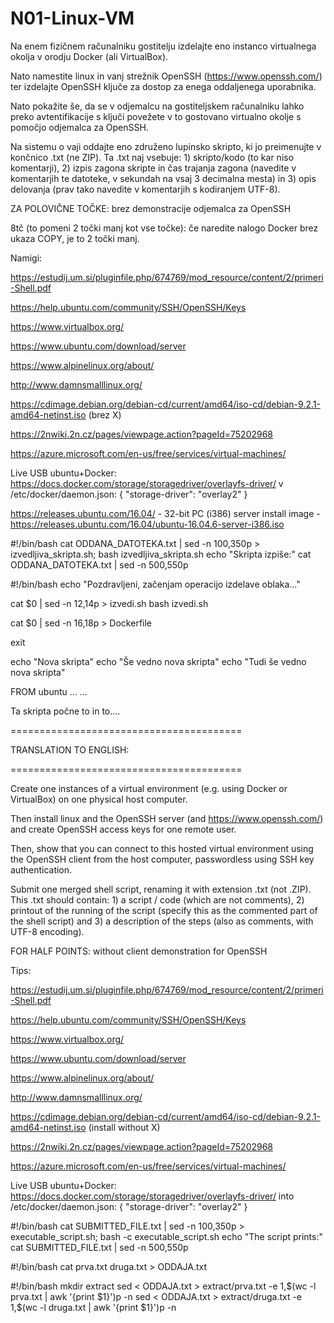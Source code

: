 # N01-Linux-VM

Na enem fizičnem računalniku gostitelju izdelajte eno instanco virtualnega okolja v orodju Docker (ali VirtualBox).

Nato namestite linux in vanj strežnik OpenSSH (https://www.openssh.com/) ter izdelajte OpenSSH ključe za dostop za enega oddaljenega uporabnika.

Nato pokažite še, da se v odjemalcu na gostiteljskem računalniku lahko preko avtentifikacije s ključi povežete v to gostovano virtualno okolje s pomočjo odjemalca za OpenSSH.

Na sistemu o vaji oddajte eno združeno lupinsko skripto, ki jo preimenujte v končnico .txt (ne ZIP). Ta .txt naj vsebuje: 1) skripto/kodo (to kar niso komentarji), 2) izpis zagona skripte in čas trajanja zagona (navedite v komentarjih te datoteke, v sekundah na vsaj 3 decimalna mesta) in 3) opis delovanja (prav tako navedite v komentarjih s kodiranjem UTF-8).

ZA POLOVIČNE TOČKE: brez demonstracije odjemalca za OpenSSH

8tč (to pomeni 2 točki manj kot vse točke): če naredite nalogo Docker brez ukaza COPY, je to 2 točki manj.

Namigi:

https://estudij.um.si/pluginfile.php/674769/mod_resource/content/2/primeri-Shell.pdf

https://help.ubuntu.com/community/SSH/OpenSSH/Keys

https://www.virtualbox.org/

https://www.ubuntu.com/download/server

https://www.alpinelinux.org/about/

http://www.damnsmalllinux.org/

https://cdimage.debian.org/debian-cd/current/amd64/iso-cd/debian-9.2.1-amd64-netinst.iso (brez X)

https://2nwiki.2n.cz/pages/viewpage.action?pageId=75202968

https://azure.microsoft.com/en-us/free/services/virtual-machines/

Live USB ubuntu+Docker: https://docs.docker.com/storage/storagedriver/overlayfs-driver/ v /etc/docker/daemon.json:
{
  "storage-driver": "overlay2"
}

https://releases.ubuntu.com/16.04/ - 32-bit PC (i386) server install image - https://releases.ubuntu.com/16.04/ubuntu-16.04.6-server-i386.iso

#!/bin/bash
cat ODDANA_DATOTEKA.txt | sed -n 100,350p > izvedljiva_skripta.sh; bash izvedljiva_skripta.sh
echo "Skripta izpiše:"
cat ODDANA_DATOTEKA.txt | sed -n 500,550p

#!/bin/bash
echo "Pozdravljeni, začenjam operacijo izdelave oblaka..."

cat $0 | sed -n 12,14p > izvedi.sh
bash izvedi.sh

cat $0 | sed -n 16,18p > Dockerfile

exit


echo "Nova skripta"
echo "Še vedno nova skripta"
echo "Tudi še vedno nova skripta"

FROM ubuntu
...
...


Ta skripta počne to in to....





========================================

TRANSLATION TO ENGLISH:

========================================

Create one instances of a virtual environment (e.g. using Docker or VirtualBox) on one physical host computer.

Then install linux and the OpenSSH server (and https://www.openssh.com/) and create OpenSSH access keys for one remote user.

Then, show that you can connect to this hosted virtual environment using the OpenSSH client from the host computer, passwordless using SSH key authentication.




Submit one merged shell script, renaming it with extension .txt (not .ZIP). This .txt should contain: 1) a script / code (which are not comments), 2) printout of the running of the script (specify this as the commented part of the shell script) and 3) a description of the steps (also as comments, with UTF-8 encoding).


FOR HALF POINTS: without client demonstration for OpenSSH




Tips:

https://estudij.um.si/pluginfile.php/674769/mod_resource/content/2/primeri-Shell.pdf

https://help.ubuntu.com/community/SSH/OpenSSH/Keys

https://www.virtualbox.org/

https://www.ubuntu.com/download/server

https://www.alpinelinux.org/about/

http://www.damnsmalllinux.org/

https://cdimage.debian.org/debian-cd/current/amd64/iso-cd/debian-9.2.1-amd64-netinst.iso (install without X)

https://2nwiki.2n.cz/pages/viewpage.action?pageId=75202968

https://azure.microsoft.com/en-us/free/services/virtual-machines/

Live USB ubuntu+Docker: https://docs.docker.com/storage/storagedriver/overlayfs-driver/ into /etc/docker/daemon.json:
{
  "storage-driver": "overlay2"
}

#!/bin/bash
cat SUBMITTED_FILE.txt | sed -n 100,350p > executable_script.sh; bash -c executable_script.sh
echo "The script prints:"
cat SUBMITTED_FILE.txt | sed -n 500,550p



#!/bin/bash
cat prva.txt  druga.txt > ODDAJA.txt

#!/bin/bash
mkdir extract
sed < ODDAJA.txt > extract/prva.txt -e 1,$(wc -l prva.txt | awk '{print $1}')p -n
sed < ODDAJA.txt > extract/druga.txt -e 1,$(wc -l druga.txt | awk '{print $1}')p -n